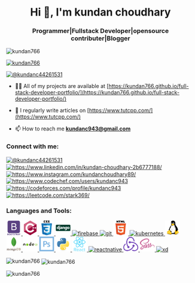 <h1 align="center">Hi 👋, I'm kundan choudhary</h1>
<h3 align="center">Programmer|Fullstack Developer|opensource contributer|Blogger</h3>

<p align="left"> <img src="https://komarev.com/ghpvc/?username=kundan766&label=Profile%20views&color=0e75b6&style=flat" alt="kundan766" /> </p>

<p align="left"> <a href="https://github.com/ryo-ma/github-profile-trophy"><img src="https://github-profile-trophy.vercel.app/?username=kundan766" alt="kundan766" /></a> </p>

<p align="left"> <a href="https://twitter.com/@kundanc44261531" target="blank"><img src="https://img.shields.io/twitter/follow/@kundanc44261531?logo=twitter&style=for-the-badge" alt="@kundanc44261531" /></a> </p>

- 👨‍💻 All of my projects are available at [https://kundan766.github.io/full-stack-developer-portfolio/](https://kundan766.github.io/full-stack-developer-portfolio/)

- 📝 I regularly write articles on [https://www.tutcpp.com/](https://www.tutcpp.com/)

- 📫 How to reach me **kundanc943@gmail.com**

<h3 align="left">Connect with me:</h3>
<p align="left">
<a href="https://twitter.com/@kundanc44261531" target="blank"><img align="center" src="https://raw.githubusercontent.com/rahuldkjain/github-profile-readme-generator/master/src/images/icons/Social/twitter.svg" alt="@kundanc44261531" height="30" width="40" /></a>
<a href="https://linkedin.com/in/https://www.linkedin.com/in/kundan-choudhary-2b6777188/" target="blank"><img align="center" src="https://raw.githubusercontent.com/rahuldkjain/github-profile-readme-generator/master/src/images/icons/Social/linked-in-alt.svg" alt="https://www.linkedin.com/in/kundan-choudhary-2b6777188/" height="30" width="40" /></a>
<a href="https://instagram.com/https://www.instagram.com/kundanchoudhary89/" target="blank"><img align="center" src="https://raw.githubusercontent.com/rahuldkjain/github-profile-readme-generator/master/src/images/icons/Social/instagram.svg" alt="https://www.instagram.com/kundanchoudhary89/" height="30" width="40" /></a>
<a href="https://www.codechef.com/users/https://www.codechef.com/users/kundanc943" target="blank"><img align="center" src="https://cdn.jsdelivr.net/npm/simple-icons@3.1.0/icons/codechef.svg" alt="https://www.codechef.com/users/kundanc943" height="30" width="40" /></a>
<a href="https://codeforces.com/profile/https://codeforces.com/profile/kundanc943" target="blank"><img align="center" src="https://cdn.jsdelivr.net/npm/simple-icons@3.0.1/icons/codeforces.svg" alt="https://codeforces.com/profile/kundanc943" height="30" width="40" /></a>
<a href="https://www.leetcode.com/https://leetcode.com/stark369/" target="blank"><img align="center" src="https://raw.githubusercontent.com/rahuldkjain/github-profile-readme-generator/master/src/images/icons/Social/leet-code.svg" alt="https://leetcode.com/stark369/" height="30" width="40" /></a>
</p>

<h3 align="left">Languages and Tools:</h3>
<p align="left"> <a href="https://getbootstrap.com" target="_blank"> <img src="https://raw.githubusercontent.com/devicons/devicon/master/icons/bootstrap/bootstrap-plain-wordmark.svg" alt="bootstrap" width="40" height="40"/> </a> <a href="https://www.w3schools.com/cpp/" target="_blank"> <img src="https://raw.githubusercontent.com/devicons/devicon/master/icons/cplusplus/cplusplus-original.svg" alt="cplusplus" width="40" height="40"/> </a> <a href="https://www.w3schools.com/css/" target="_blank"> <img src="https://raw.githubusercontent.com/devicons/devicon/master/icons/css3/css3-original-wordmark.svg" alt="css3" width="40" height="40"/> </a> <a href="https://www.djangoproject.com/" target="_blank"> <img src="https://raw.githubusercontent.com/devicons/devicon/master/icons/django/django-original.svg" alt="django" width="40" height="40"/> </a> <a href="https://firebase.google.com/" target="_blank"> <img src="https://www.vectorlogo.zone/logos/firebase/firebase-icon.svg" alt="firebase" width="40" height="40"/> </a> <a href="https://git-scm.com/" target="_blank"> <img src="https://www.vectorlogo.zone/logos/git-scm/git-scm-icon.svg" alt="git" width="40" height="40"/> </a> <a href="https://www.w3.org/html/" target="_blank"> <img src="https://raw.githubusercontent.com/devicons/devicon/master/icons/html5/html5-original-wordmark.svg" alt="html5" width="40" height="40"/> </a> <a href="https://kubernetes.io" target="_blank"> <img src="https://www.vectorlogo.zone/logos/kubernetes/kubernetes-icon.svg" alt="kubernetes" width="40" height="40"/> </a> <a href="https://www.linux.org/" target="_blank"> <img src="https://raw.githubusercontent.com/devicons/devicon/master/icons/linux/linux-original.svg" alt="linux" width="40" height="40"/> </a> <a href="https://www.mongodb.com/" target="_blank"> <img src="https://raw.githubusercontent.com/devicons/devicon/master/icons/mongodb/mongodb-original-wordmark.svg" alt="mongodb" width="40" height="40"/> </a> <a href="https://nodejs.org" target="_blank"> <img src="https://raw.githubusercontent.com/devicons/devicon/master/icons/nodejs/nodejs-original-wordmark.svg" alt="nodejs" width="40" height="40"/> </a> <a href="https://www.photoshop.com/en" target="_blank"> <img src="https://raw.githubusercontent.com/devicons/devicon/master/icons/photoshop/photoshop-line.svg" alt="photoshop" width="40" height="40"/> </a> <a href="https://www.python.org" target="_blank"> <img src="https://raw.githubusercontent.com/devicons/devicon/master/icons/python/python-original.svg" alt="python" width="40" height="40"/> </a> <a href="https://reactjs.org/" target="_blank"> <img src="https://raw.githubusercontent.com/devicons/devicon/master/icons/react/react-original-wordmark.svg" alt="react" width="40" height="40"/> </a> <a href="https://reactnative.dev/" target="_blank"> <img src="https://reactnative.dev/img/header_logo.svg" alt="reactnative" width="40" height="40"/> </a> <a href="https://redux.js.org" target="_blank"> <img src="https://raw.githubusercontent.com/devicons/devicon/master/icons/redux/redux-original.svg" alt="redux" width="40" height="40"/> </a> <a href="https://sass-lang.com" target="_blank"> <img src="https://raw.githubusercontent.com/devicons/devicon/master/icons/sass/sass-original.svg" alt="sass" width="40" height="40"/> </a> <a href="https://www.adobe.com/products/xd.html" target="_blank"> <img src="https://cdn.worldvectorlogo.com/logos/adobe-xd.svg" alt="xd" width="40" height="40"/> </a> </p>

<p><img align="left" src="https://github-readme-stats.vercel.app/api/top-langs?username=kundan766&show_icons=true&locale=en&layout=compact" alt="kundan766" /></p>

<p>&nbsp;<img align="center" src="https://github-readme-stats.vercel.app/api?username=kundan766&show_icons=true&locale=en" alt="kundan766" /></p>

<p><img align="center" src="https://github-readme-streak-stats.herokuapp.com/?user=kundan766&" alt="kundan766" /></p>
